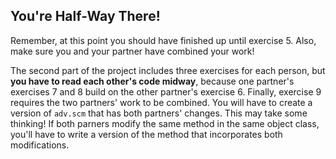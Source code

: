 ## You're Half-Way There!

Remember, at this point you should have finished up until exercise 5. Also,
make sure you and your partner have combined your work!

The second part of the project includes three exercises for each person, but
**you have to read each other's code midway**, because one partner's exercises
7 and 8 build on the other partner's exercise 6. Finally, exercise 9 requires
the two partners' work to be combined. You will have to create a version of
`adv.scm` that has both partners' changes. This may take some thinking! If
both parners modify the same method in the same object class, you'll have to
write a version of the method that incorporates both modifications.

